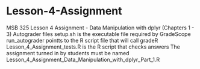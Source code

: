 # Lesson-4-Assignment
MSB 325 Lesson 4 Assignment - Data Manipulation with dplyr (Chapters 1 - 3) Autograder files
setup.sh is the executable file required by GradeScope
run_autograder pointts to the R script file that will call gradeR
Lesson_4_Assignment_tests.R is the R script that checks answers
The assignment turned in by students must be named Lesson_4_Assignment_Data_Manipulation_with_dplyr_Part_1.R

